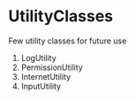 # UtilityClasses
Few utility classes for future use

1. LogUtility
2. PermissionUtility
3. InternetUtility
4. InputUtility
